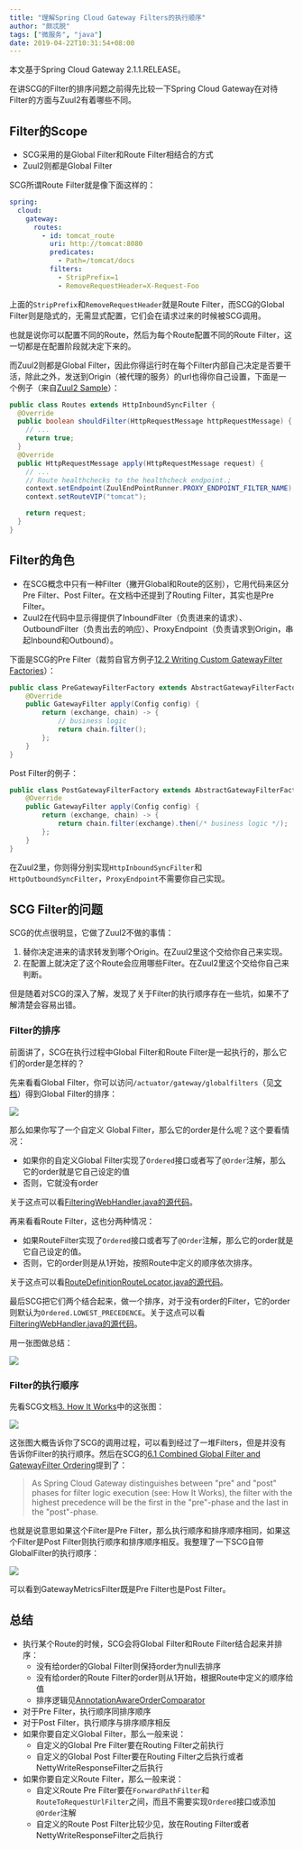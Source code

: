 ```yaml
---
title: "理解Spring Cloud Gateway Filters的执行顺序"
author: "颇忒脱"
tags: ["微服务", "java"]
date: 2019-04-22T10:31:54+08:00
---
```


<!--more-->

本文基于Spring Cloud Gateway 2.1.1.RELEASE。

在讲SCG的Filter的排序问题之前得先比较一下Spring Cloud Gateway在对待Filter的方面与Zuul2有着哪些不同。

## Filter的Scope

* SCG采用的是Global Filter和Route Filter相结合的方式
* Zuul2则都是Global Filter

SCG所谓Route Filter就是像下面这样的：

```yaml
spring:
  cloud:
    gateway:
      routes:
        - id: tomcat_route
          uri: http://tomcat:8080
          predicates:
            - Path=/tomcat/docs
          filters:
            - StripPrefix=1
            - RemoveRequestHeader=X-Request-Foo
```

上面的`StripPrefix`和`RemoveRequestHeader`就是Route Filter，而SCG的Global Filter则是隐式的，无需显式配置，它们会在请求过来的时候被SCG调用。

也就是说你可以配置不同的Route，然后为每个Route配置不同的Route Filter，这一切都是在配置阶段就决定下来的。

而Zuul2则都是Global Filter，因此你得运行时在每个Filter内部自己决定是否要干活，除此之外，发送到Origin（被代理的服务）的url也得你自己设置，下面是一个例子（来自[Zuul2 Sample][zuul2-sample]）：

```java
public class Routes extends HttpInboundSyncFilter {
  @Override
  public boolean shouldFilter(HttpRequestMessage httpRequestMessage) {
    // ...
    return true;
  }
  @Override
  public HttpRequestMessage apply(HttpRequestMessage request) {
    // ...
    // Route healthchecks to the healthcheck endpoint.;
    context.setEndpoint(ZuulEndPointRunner.PROXY_ENDPOINT_FILTER_NAME);
    context.setRouteVIP("tomcat");

    return request;
  }
}
```

## Filter的角色

* 在SCG概念中只有一种Filter（撇开Global和Route的区别），它用代码来区分Pre Filter、Post Filter。在文档中还提到了Routing Filter，其实也是Pre Filter。
* Zuul2在代码中显示得提供了InboundFilter（负责进来的请求）、OutboundFilter（负责出去的响应）、ProxyEndpoint（负责请求到Origin，串起Inbound和Outbound）。

下面是SCG的Pre Filter（裁剪自官方例子[12.2 Writing Custom GatewayFilter Factories][scg-custom-filters]）：

```java
public class PreGatewayFilterFactory extends AbstractGatewayFilterFactory {
	@Override
	public GatewayFilter apply(Config config) {
		return (exchange, chain) -> {
            // business logic
            return chain.filter();
		};
	}
}
```

Post Filter的例子：

```java
public class PostGatewayFilterFactory extends AbstractGatewayFilterFactory {
	@Override
	public GatewayFilter apply(Config config) {
		return (exchange, chain) -> {
			return chain.filter(exchange).then(/* business logic */);
		};
	}
}
```

在Zuul2里，你则得分别实现`HttpInboundSyncFilter`和`HttpOutboundSyncFilter`，`ProxyEndpoint`不需要你自己实现。

## SCG Filter的问题

SCG的优点很明显，它做了Zuul2不做的事情：

1. 替你决定进来的请求转发到哪个Origin。在Zuul2里这个交给你自己来实现。
1. 在配置上就决定了这个Route会应用哪些Filter。在Zuul2里这个交给你自己来判断。

但是随着对SCG的深入了解，发现了关于Filter的执行顺序存在一些坑，如果不了解清楚会容易出错。

### Filter的排序

前面讲了，SCG在执行过程中Global Filter和Route Filter是一起执行的，那么它们的order是怎样的？

先来看看Global Filter，你可以访问`/actuator/gateway/globalfilters`（见[文档][scg-doc-1]）得到Global Filter的排序：

![](filters-order.png)

那么如果你写了一个自定义 Global Filter，那么它的order是什么呢？这个要看情况：

* 如果你的自定义Global Filter实现了`Ordered`接口或者写了`@Order`注解，那么它的order就是它自己设定的值
* 否则，它就没有order

关于这点可以看[FilteringWebHandler.java的源代码][scg-code-1]。

再来看看Route Filter，这也分两种情况：

* 如果RouteFilter实现了`Ordered`接口或者写了`@Order`注解，那么它的order就是它自己设定的值。
* 否则，它的order则是从1开始，按照Route中定义的顺序依次排序。

关于这点可以看[RouteDefinitionRouteLocator.java的源代码][scg-code-2]。

最后SCG把它们两个结合起来，做一个排序，对于没有order的Filter，它的order则默认为`Ordered.LOWEST_PRECEDENCE`。关于这点可以看[FilteringWebHandler.java的源代码][scg-code-3]。

用一张图做总结：

![](filters-order-2.png)

### Filter的执行顺序

先看SCG文档[3. How It Works][scg-doc-3]中的这张图：

![](https://raw.githubusercontent.com/spring-cloud/spring-cloud-gateway/master/docs/src/main/asciidoc/images/spring_cloud_gateway_diagram.png)

这张图大概告诉你了SCG的调用过程，可以看到经过了一堆Filters，但是并没有告诉你Filter的执行顺序。然后在SCG的[6.1 Combined Global Filter and GatewayFilter Ordering][scg-doc-2]提到了：

> As Spring Cloud Gateway distinguishes between "pre" and "post" phases for filter logic execution (see: How It Works), the filter with the highest precedence will be the first in the "pre"-phase and the last in the "post"-phase.

也就是说意思如果这个Filter是Pre Filter，那么执行顺序和排序顺序相同，如果这个Filter是Post Filter则执行顺序和排序顺序相反。我整理了一下SCG自带GlobalFilter的执行顺序：

![](filters-execution-order.png) 

可以看到GatewayMetricsFilter既是Pre Filter也是Post Filter。

## 总结

* 执行某个Route的时候，SCG会将Global Filter和Route Filter结合起来并排序：
  * 没有给order的Global Filter则保持order为null去排序
  * 没有给order的Route Filter的order则从1开始，根据Route中定义的顺序给值
  * 排序逻辑见[AnnotationAwareOrderComparator][spring-AnnotationAwareOrderComparator]
* 对于Pre Filter，执行顺序同排序顺序
* 对于Post Filter，执行顺序与排序顺序相反
* 如果你要自定义Global Filter，那么一般来说：
  * 自定义的Global Pre Filter要在Routing Filter之前执行
  * 自定义的Global Post Filter要在Routing Filter之后执行或者NettyWriteResponseFilter之后执行
* 如果你要自定义Route Filter，那么一般来说：
  * 自定义Route Pre Filter要在`ForwardPathFilter`和`RouteToRequestUrlFilter`之间，而且不需要实现`Ordered`接口或添加`@Order`注解
  * 自定义的Route Post Filter比较少见，放在Routing Filter或者NettyWriteResponseFilter之后执行


[scg-custom-filters]: https://cloud.spring.io/spring-cloud-static/spring-cloud-gateway/2.1.1.RELEASE/single/spring-cloud-gateway.html#_writing_custom_gatewayfilter_factories
[scg-doc-1]: https://cloud.spring.io/spring-cloud-static/spring-cloud-gateway/2.1.1.RELEASE/single/spring-cloud-gateway.html#_global_filters_2
[scg-code-1]: https://github.com/spring-cloud/spring-cloud-gateway/blob/v2.1.1.RELEASE/spring-cloud-gateway-core/src/main/java/org/springframework/cloud/gateway/handler/FilteringWebHandler.java#L58-L67
[scg-code-2]: https://github.com/spring-cloud/spring-cloud-gateway/blob/v2.1.1.RELEASE/spring-cloud-gateway-core/src/main/java/org/springframework/cloud/gateway/route/RouteDefinitionRouteLocator.java#L183-L192
[scg-code-3]: https://github.com/spring-cloud/spring-cloud-gateway/blob/v2.1.1.RELEASE/spring-cloud-gateway-core/src/main/java/org/springframework/cloud/gateway/handler/FilteringWebHandler.java#L75-L82
[scg-doc-2]: https://cloud.spring.io/spring-cloud-static/spring-cloud-gateway/2.1.1.RELEASE/single/spring-cloud-gateway.html#_combined_global_filter_and_gatewayfilter_ordering
[scg-doc-3]: https://cloud.spring.io/spring-cloud-static/spring-cloud-gateway/2.1.1.RELEASE/single/spring-cloud-gateway.html#gateway-how-it-works
[zuul2-sample]: https://github.com/Netflix/zuul/tree/2.1/zuul-sample
[spring-AnnotationAwareOrderComparator]: https://docs.spring.io/spring/docs/5.1.6.RELEASE/javadoc-api/org/springframework/core/annotation/AnnotationAwareOrderComparator.html
[spring-OrderComparator]: https://docs.spring.io/spring/docs/5.1.6.RELEASE/javadoc-api/org/springframework/core/OrderComparator.html

